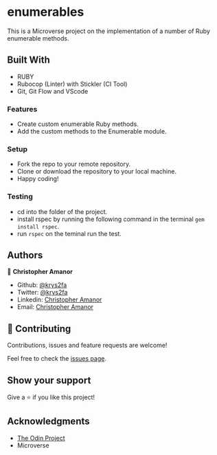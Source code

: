 # enumerables
This is a Microverse project on the implementation of a number of Ruby enumerable methods.

## Built With

- RUBY
- Rubocop (Linter) with Stickler (CI Tool)
- Git, Git Flow and VScode

### Features

- Create custom enumerable Ruby methods. 
- Add the custom methods to the Enumerable module.

### Setup

- Fork the repo to your remote repository.
- Clone or download the repository to your local machine.
- Happy coding!

### Testing

 - cd into the folder of the project.
 - install rspec by running the following command in the terminal `gem install rspec`.
 - run `rspec` on the teminal run the test.

## Authors

👤 **Christopher Amanor**

- Github: [@krys2fa](https://github.com/krys2fa)
- Twitter: [@krys2fa](https://twitter.com/krys2fa)
- Linkedin: [Christopher Amanor](https://www.linkedin.com/in/christopher-amanor-81a7b93b/)
- Email: [Christopher Amanor](mailto:christopher.k.amanor@gmail.com)

## 🤝 Contributing

Contributions, issues and feature requests are welcome!

Feel free to check the [issues page](https://github.com/krys2fa/enumerables/issues).

## Show your support

Give a ⭐️ if you like this project!

## Acknowledgments

- [The Odin Project](https://github.com/TheOdinProject/curriculum/blob/master/ruby_programming/archive/basic_ruby/project_advanced_building_blocks.md#project-2-enumerable-methods) 
- Microverse

